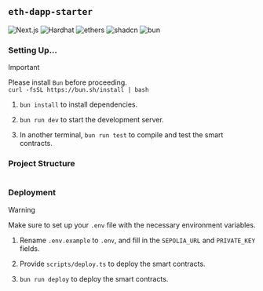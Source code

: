 ## `eth-dapp-starter`

![Next.js][Next.js] ![Hardhat][Hardhat] ![ethers][ethers] ![shadcn][shadcn] ![bun][bun]

### Setting Up...

> [!IMPORTANT]
> Please install `Bun` before proceeding. <br> `curl -fsSL https://bun.sh/install | bash`

1. `bun install` to install dependencies.

2. `bun run dev` to start the development server.

3. In another terminal, `bun run test` to compile and test the smart contracts.

### Project Structure

```bash

```

### Deployment

> [!WARNING]
> Make sure to set up your `.env` file with the necessary environment variables.

1. Rename `.env.example` to `.env`, and fill in the `SEPOLIA_URL` and `PRIVATE_KEY` fields.

2. Provide `scripts/deploy.ts` to deploy the smart contracts.

3. `bun run deploy` to deploy the smart contracts.

<!-- Links -->

[Next.js]: https://img.shields.io/badge/Next.js-000000?style=for-the-badge&logo=next.js&logoColor=white
[Hardhat]: https://img.shields.io/badge/Hardhat-f0d614?style=for-the-badge&logo=hardhat&logoColor=white
[ethers]: https://img.shields.io/badge/ethers.js-6651FF?style=for-the-badge&logo=ethereum&logoColor=white
[shadcn]: https://img.shields.io/badge/shadcn/ui-000000?style=for-the-badge&logo=shadcn/ui&logoColor=white
[bun]: https://img.shields.io/badge/Bun-000?logo=bun&logoColor=fff&style=for-the-badge
